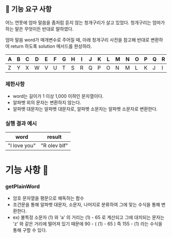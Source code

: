 ## 🚀 기능 요구 사항

어느 연못에 엄마 말씀을 좀처럼 듣지 않는 청개구리가 살고 있었다. 청개구리는 엄마가 하는 말은 무엇이든 반대로 말하였다.

엄마 말씀 word가 매개변수로 주어질 때, 아래 청개구리 사전을 참고해 반대로 변환하여 return 하도록 solution 메서드를 완성하라.

| A | B | C | D | E | F | G | H | I | J | K | L | M | N | O | P | Q | R | S | T | U | V | W | X | Y | Z |
| --- | --- | --- | --- | --- | --- | --- | --- | --- | --- | --- | --- | --- | --- | --- | --- | --- | --- | --- | --- | --- | --- | --- | --- | --- | --- |
| Z | Y | X | W | V | U | T | S | R | Q | P | O | N | M | L | K | J | I | H | G | F | E | D | C | B | A |

### 제한사항

- word는 길이가 1 이상 1,000 이하인 문자열이다.
- 알파벳 외의 문자는 변환하지 않는다.
- 알파벳 대문자는 알파벳 대문자로, 알파벳 소문자는 알파벳 소문자로 변환한다.

### 실행 결과 예시

| word | result |
| --- | --- |
| "I love you" | "R olev blf" |

# 기능 사항 📒

### getPlainWord
- 암호 문자열을 평문으로 해독하는 함수
- 조건문을 통해 알파벳 대문자, 소문자, 나머지로 분류하여 그에 맞는 수식을 통해 변환한다.
- ex) 불특정 소문자 (1) 와 'a' 의 거리는 (1) - 65 로 계산되고 그에 대치되는 문자는 'z' 와 같은 거리에 떨어져 있기 때문에 90 - ( (1) - 65 )  즉 155 - (1) 라는 수식을 통해 구할 수 있다. 